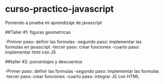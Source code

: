 # curso-practico-javascript
Poniendo a prueba mi aprendizaje de javascript

##Taller #1: figuras geometricas

-Primrer paso: definir las formulas
-segundo paso: implementar las formulas en javascript
-tercer paso: crear funciones
-cuarto paso: implementar html con JS

##taller #2: porcentajes y descuentos

-Primer paso: definir las formulas
-segundo paso: implementar las formulas
-tercer paso: crear funciones
-cuarto paso: integrar JS con HTML